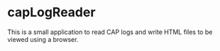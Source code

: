 # capLogReader
This is a small application to read CAP logs and write HTML files to be viewed using a browser.
